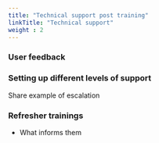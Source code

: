 ```yaml
---
title: "Technical support post training"
linkTitle: "Technical support"
weight : 2
---
```


### User feedback
### Setting up different levels of support
Share example of escalation

### Refresher trainings
- What informs them